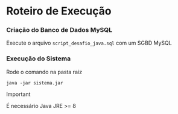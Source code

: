 # Roteiro de Execução

### Criação do Banco de Dados MySQL
Execute o arquivo ```script_desafio_java.sql``` com um SGBD MySQL

### Execução do Sistema
Rode o comando na pasta raiz
```shell
java -jar sistema.jar
``` 

> [!IMPORTANT]  
> É necessário Java JRE >= 8
